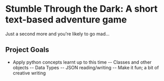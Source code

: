 # Stumble Through the Dark: A short text-based adventure game

Just a second more and you're likely to go mad...

## Project Goals
- Apply python concepts learnt up to this time
-- Classes and other objects
-- Data Types
-- JSON reading/writing
-- Make it fun; a bit of creative writing
